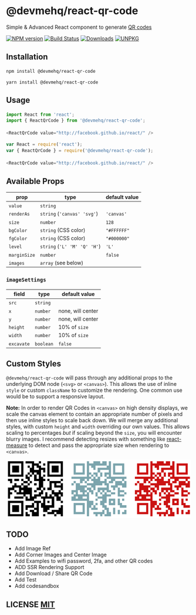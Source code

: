 # @devmehq/react-qr-code

Simple & Advanced React component to generate [QR codes](http://en.wikipedia.org/wiki/QR_code)


[![NPM version](https://badgen.net/npm/v/@devmehq/react-qr-code)](https://npm.im/@devmehq/react-qr-code)
[![Build Status](https://github.com/devmehq/react-qr-code/workflows/CI/badge.svg)](https://github.com/devmehq/react-qr-code/actions)
[![Downloads](https://img.shields.io/npm/dm/@devmehq/react-qr-code.svg)](https://www.npmjs.com/package/@devmehq/react-qr-code)
[![UNPKG](https://img.shields.io/badge/UNPKG-OK-179BD7.svg)](https://unpkg.com/browse/@devmehq/react-qr-code@latest/)

## Installation

```npm
npm install @devmehq/react-qr-code
```

```yarn
yarn install @devmehq/react-qr-code
```

## Usage

```typescript
import React from 'react';
import { ReactQrCode } from '@devmehq/react-qr-code';

<ReactQrCode value="http://facebook.github.io/react/" />
```

```js
var React = require('react');
var { ReactQrCode } = require('@devmehq/react-qr-code');

<ReactQrCode value="http://facebook.github.io/react/" />
```

## Available Props

| prop         | type                         | default value |
|--------------|------------------------------|---------------|
| `value`      | `string`                     |               |
| `renderAs`   | `string` (`'canvas' 'svg'`)  | `'canvas'`    |
| `size`       | `number`                     | `128`         |
| `bgColor`    | `string` (CSS color)         | `"#FFFFFF"`   |
| `fgColor`    | `string` (CSS color)         | `"#000000"`   |
| `level`      | `string` (`'L' 'M' 'Q' 'H'`) | `'L'`         |
| `marginSize` | `number`                     | `false`       |
| `images`     | `array` (see below)          |               |

### `imageSettings`

| field      | type      | default value     |
|------------|-----------|-------------------|
| `src`      | `string`  |                   |
| `x`        | `number`  | none, will center |
| `y`        | `number`  | none, will center |
| `height`   | `number`  | 10% of `size`     |
| `width`    | `number`  | 10% of `size`     |
| `excavate` | `boolean` | `false`           |

## Custom Styles

`@devmehq/react-qr-code` will pass through any additional props to the underlying DOM node (`<svg>` or `<canvas>`). This allows the use of inline `style` or custom `className` to customize the rendering. One common use would be to support a responsive layout.

**Note:** In order to render QR Codes in `<canvas>` on high density displays, we scale the canvas element to contain an appropriate number of pixels and then use inline styles to scale back down. We will merge any additional styles, with custom `height` and `width` overriding our own values. This allows scaling to percentages *but* if scaling beyond the `size`, you will encounter blurry images. I recommend detecting resizes with something like [react-measure](https://github.com/souporserious/react-measure) to detect and pass the appropriate size when rendering to `<canvas>`.

<img src="https://github.com/devmehq/react-qr-code/raw/master/examples/qrcode-demo.png" alt="qrcode-demo">


## TODO
- Add Image Ref
- Add Corner Images and Center Image
- Add Examples to wifi password, 2fa, and other QR codes
- ADD SSR Rendering Support
- Add Download / Share QR Code
- Add Test
- Add codesandbox

## LICENSE [MIT](LICENSE.md)
